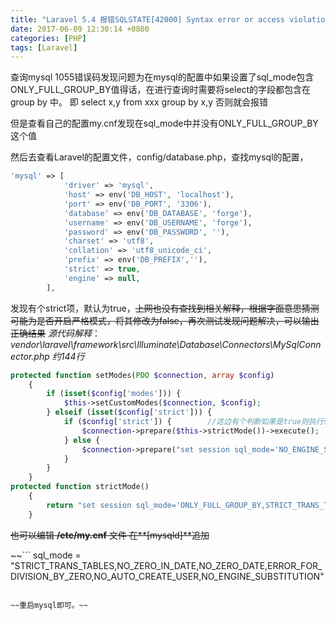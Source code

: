 ```yaml
---
title: "Laravel 5.4 报错SQLSTATE[42000] Syntax error or access violation 1055 'xxx' isn't in GROUP BY"
date: 2017-06-09 12:30:14 +0800
categories: [PHP]
tags: [Laravel]
---
```

查询mysql 1055错误码发现问题为在mysql的配置中如果设置了sql_mode包含ONLY_FULL_GROUP_BY值得话，在进行查询时需要将select的字段都包含在group by 中。
即 select x,y from xxx group by x,y
否则就会报错

但是查看自己的配置my.cnf发现在sql_mode中并没有ONLY_FULL_GROUP_BY这个值

然后去查看Laravel的配置文件，config/database.php，查找mysql的配置，
```php
'mysql' => [
            'driver' => 'mysql',
            'host' => env('DB_HOST', 'localhost'),
            'port' => env('DB_PORT', '3306'),
            'database' => env('DB_DATABASE', 'forge'),
            'username' => env('DB_USERNAME', 'forge'),
            'password' => env('DB_PASSWORD', ''),
            'charset' => 'utf8',
            'collation' => 'utf8_unicode_ci',
            'prefix' => env('DB_PREFIX',''),
            'strict' => true,
            'engine' => null,
        ],
```
发现有个strict项，默认为true，~~上网也没有查找到相关解释，根据字面意思猜测可能为是否开启严格模式，将其修改为false，再次测试发现问题解决，可以输出正确结果~~
*源代码解释*：
*vendor\laravel\framework\src\Illuminate\Database\Connectors\MySqlConnector.php 约144行*
```php
protected function setModes(PDO $connection, array $config)
    {
        if (isset($config['modes'])) {
            $this->setCustomModes($connection, $config);
        } elseif (isset($config['strict'])) {
            if ($config['strict']) {		//这边有个判断如果是true则执行strictMode()方法所以要改为false
                $connection->prepare($this->strictMode())->execute();
            } else {
                $connection->prepare("set session sql_mode='NO_ENGINE_SUBSTITUTION'")->execute();
            }
        }
    }
protected function strictMode()
    {
        return "set session sql_mode='ONLY_FULL_GROUP_BY,STRICT_TRANS_TABLES,NO_ZERO_IN_DATE,NO_ZERO_DATE,ERROR_FOR_DIVISION_BY_ZERO,NO_AUTO_CREATE_USER,NO_ENGINE_SUBSTITUTION'";
    }

```

~~也可以编辑 **/etc/my.cnf** 文件
在**[mysqld]**追加~~

~~```
sql_mode = "STRICT_TRANS_TABLES,NO_ZERO_IN_DATE,NO_ZERO_DATE,ERROR_FOR_DIVISION_BY_ZERO,NO_AUTO_CREATE_USER,NO_ENGINE_SUBSTITUTION"
```~~

~~重启mysql即可。~~
